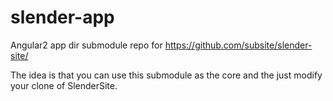# slender-app
Angular2 app dir submodule repo for https://github.com/subsite/slender-site/

The idea is that you can use this submodule as the core and the just modify your clone of SlenderSite.
